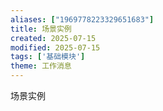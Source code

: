 ```yaml
---
aliases: ["1969778223329651683"]
title: 场景实例
created: 2025-07-15
modified: 2025-07-15
tags: ['基础模块']
theme: 工作消息
---
```


场景实例